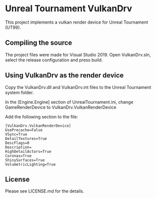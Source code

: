 # Unreal Tournament VulkanDrv
This project implements a vulkan render device for Unreal Tournament (UT99).

## Compiling the source

The project files were made for Visual Studio 2019. Open VulkanDrv.sln, select the release configuration and press build.

## Using VulkanDrv as the render device

Copy the VulkanDrv.dll and VulkanDrv.int files to the Unreal Tournament system folder.

In the [Engine.Engine] section of UnrealTournament.ini, change GameRenderDevice to VulkanDrv.VulkanRenderDevice

Add the following section to the file:

	[VulkanDrv.VulkanRenderDevice]
	UsePrecache=False
	VSync=True
	DetailTextures=True
	DescFlags=0
	Description=
	HighDetailActors=True
	Coronas=True
	ShinySurfaces=True
	VolumetricLighting=True

## License

Please see LICENSE.md for the details.
